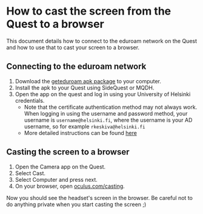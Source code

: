 # How to cast the screen from the Quest to a browser
This document details how to connect to the eduroam network on the Quest and how to use that to cast your screen to a browser.

## Connecting to the eduroam network
1. Download the [geteduroam apk package](https://apkpure.com/geteduroam/app.eduroam.geteduroam) to your computer.
2. Install the apk to your Quest using SideQuest or MQDH.
3. Open the app on the quest and log in using your University of Helsinki credentials.
    - Note that the certificate authentication method may not always work. When logging in using the username and password method, your username is `username@helsinki.fi`, where the username is your AD username, so for example `rkeskiva@helsinki.fi`
    - More detailed instructions can be found [here](https://helpdesk.it.helsinki.fi/en/instructions/logging-and-connections/eduroam-android-devices)

## Casting the screen to a browser
1. Open the Camera app on the Quest.
2. Select Cast.
3. Select Computer and press next.
4. On your browser, open [oculus.com/casting](https://www.oculus.com/casting).

Now you should see the headset's screen in the browser. Be careful not to do anything private when you start casting the screen ;)